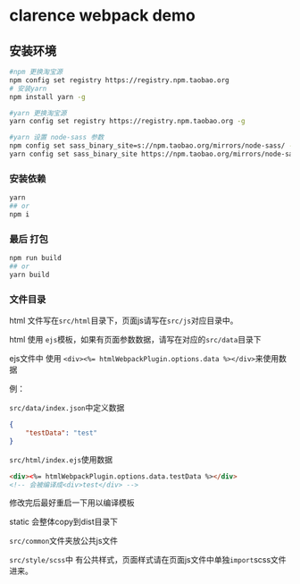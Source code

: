 # clarence webpack demo

## 安装环境

```bash
#npm 更换淘宝源
npm config set registry https://registry.npm.taobao.org
# 安装yarn
npm install yarn -g

#yarn 更换淘宝源
yarn config set registry https://registry.npm.taobao.org -g

#yarn 设置 node-sass 参数
npm config set sass_binary_site=s://npm.taobao.org/mirrors/node-sass/ -g
yarn config set sass_binary_site https://npm.taobao.org/mirrors/node-sass/ -g
```

### 安装依赖

```bash
yarn
## or
npm i
```

### 最后 打包

```bash
npm run build
## or
yarn build
```

### 文件目录
html 文件写在`src/html`目录下，页面js请写在`src/js`对应目录中。

html 使用 `ejs`模板，如果有页面参数数据，请写在对应的`src/data`目录下

ejs文件中 使用 `<div><%= htmlWebpackPlugin.options.data %></div>`来使用数据

例：

`src/data/index.json`中定义数据

```json
{
    "testData": "test"
}
```
`src/html/index.ejs`使用数据
```html
<div><%= htmlWebpackPlugin.options.data.testData %></div>
<!-- 会被编译成<div>test</div> -->
```
修改完后最好重启一下用以编译模板

static 会整体copy到dist目录下

`src/common`文件夹放公共js文件

`src/style/scss`中 有公共样式，页面样式请在页面js文件中单独`import`scss文件进来。
